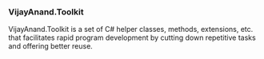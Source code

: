 ### VijayAnand.Toolkit

VijayAnand.Toolkit is a set of C# helper classes, methods, extensions, etc. that facilitates rapid program development by cutting down repetitive tasks and offering better reuse.